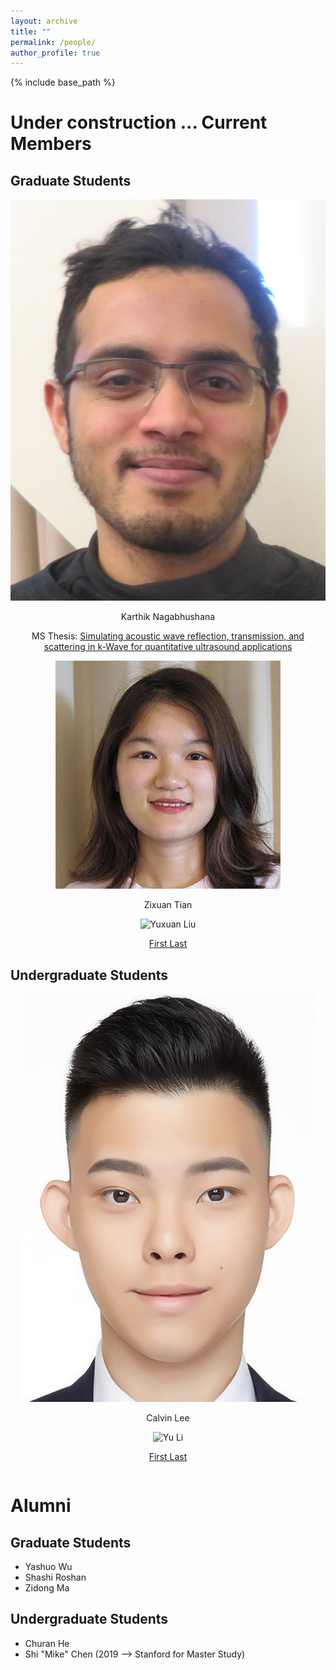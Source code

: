 ```yaml
---
layout: archive
title: ""
permalink: /people/
author_profile: true
---
```


{% include base_path %}

Under construction ...
Current Members
======

## Graduate Students

<center>
  <div class="author__avatar">
    <img src="/images/img/students/Karthik.jpg" class="author__avatar" alt="Karthik Nagabhushana">
  </div>
  <div class="author__content">
    <p>Karthik Nagabhushana</p>
    <p>MS Thesis: <a href = "pdf link">Simulating acoustic wave reflection, transmission, and scattering in k-Wave for quantitative ultrasound applications </a></p>     
  </div>
</center>

<center>
  <div class="author__avatar">
        <img src="/images/img/students/Zixuan.jpeg" class="author__avatar" alt="Zixuan Tian">
  </div>
  <div class="author__content">
       <p>Zixuan Tian</p>
  </div>
</center>

<center>
  <div class="author__avatar">
        <img src="/images/img/students/test.png" class="author__avatar" alt="Yuxuan Liu">
  </div>
  <div class="author__content">
        <p><a href = "https://zihastegki.github.io/">First Last</a></p>
  </div>
</center>  

## Undergraduate Students

<div class="row">
    <div class="column">
      <center>
      <div class="author__avatar">
            <img src="/images/img/students/Calvin Lee.jpg" class="author__avatar" alt="Calvin Lee">
      </div>
      <div class="author__content">
            <p>Calvin Lee</p>
      </div>
      </center>
    </div>
    <div class="column">
      <center>
      <div class="author__avatar">
            <img src="/images/img/students/test.png" class="author__avatar" alt="Yu Li">
      </div>
      <div class="author__content">
            <p><a href = "https://testgithub.io/">First Last</a></p>
      </div>
      </center>
    </div>
</div>


Alumni
======
## Graduate Students
- Yashuo Wu
- Shashi Roshan
- Zidong Ma

## Undergraduate Students
- Churan He
- Shi "Mike" Chen (2019 --> Stanford for Master Study)

<br/>

